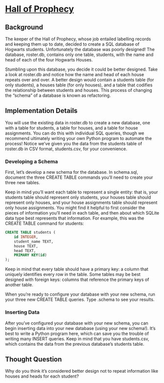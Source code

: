 # [Hall of Prophecy](https://cs50.harvard.edu/x/2023/problems/7/prophecy/)


## Background

The keeper of the Hall of Prophecy, whose job entailed labelling records and keeping them up to date, decided to create a SQL database of Hogwarts students. Unfortunately the database was poorly designed! The database, roster.db, contains only one table, students, with the name and head of each of the four Hogwarts Houses.

Stumbling upon this database, you decide it could be better designed. Take a look at roster.db and notice how the name and head of each house repeats over and over. A better design would contain a students table (for only students), a houses table (for only houses), and a table that codifies the relationship between students and houses. This process of changing the “schema” of a database is known as refactoring.


## Implementation Details

You will use the existing data in roster.db to create a new database, one with a table for students, a table for houses, and a table for house assignments. You can do this with individual SQL queries, though we recommend ultimately writing your own Python program to automate the process! Notice we’ve given you the data from the students table of roster.db in CSV format, students.csv, for your convenience.

### Developing a Schema

First, let’s develop a new schema for the database. In schema.sql, document the three CREATE TABLE commands you’ll need to create your three new tables.

Keep in mind you’ll want each table to represent a single entity: that is, your students table should represent only students, your houses table should represent only houses, and your house assignments table should represent only house assignments. You might find it helpful to first consider the pieces of information you’ll need in each table, and then about which SQLite data type best represents that information. For example, this was the CREATE TABLE command for students:

```sql
CREATE TABLE students (
    id INTEGER,
    student_name TEXT,
    house TEXT,
    head TEXT,
    PRIMARY KEY(id)
);
```

Keep in mind that every table should have a primary key: a column that uniquely identifies every row in the table. Some tables may be best designed with foreign keys: columns that reference the primary keys of another table.

When you’re ready to configure your database with your new schema, run your three new CREATE TABLE queries. Type .schema to see your results.

### Inserting Data

After you’ve configured your database with your new schema, you can begin inserting data into your new database (using your new schema!). It’s best to write a Python program here, which can save you the trouble of writing many INSERT queries. Keep in mind that you have students.csv, which contains the data from the previous database’s students table.


## Thought Question

Why do you think it’s considered better design not to repeat information like houses and heads for each student?